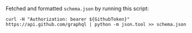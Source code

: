 Fetched and formatted `schema.json` by running this script:
```console
curl -H "Authorization: bearer ${GithubToken}" https://api.github.com/graphql | python -m json.tool >> schema.json
```
